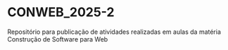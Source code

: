 # CONWEB_2025-2
Repositório para publicação de atividades realizadas em aulas da matéria Construção de Software para Web
